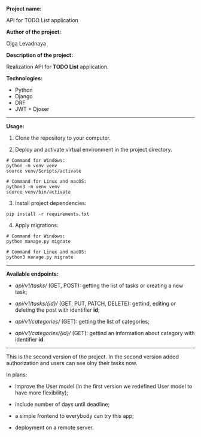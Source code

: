 **Project name:**

API for TODO List application

**Author of the project:**

Olga Levadnaya

**Description of the project:**

Realization API for **TODO List** application.

**Technologies:**
- Python
- Django
- DRF
- JWT + Djoser


---

**Usage:**
1. Clone the repository to your computer.

2. Deploy and activate virtual environment in the project directory.
```
# Command for Windows:
python -m venv venv
source venv/Scripts/activate

# Command for Linux and macOS:
python3 -m venv venv
source venv/bin/activate
```
3. Install project dependencies:

```
pip install -r requirements.txt
```

4. Apply migrations:

```
# Command for Windows:
python manage.py migrate

# Command for Linux and macOS:
python3 manage.py migrate
```

---

**Available endpoints:**

- *api/v1/tasks/* (GET, POST): getting the list of tasks or creating a new task;

- *api/v1/tasks/{id}/* (GET, PUT, PATCH, DELETE): gettind, editing or deleting the post with identifier **id**;

- *api/v1/categories/* (GET): getting the list of categories;

- *api/v1/categories/{id}/* (GET): gettind an information about category with identifier **id**.

---

This is the second version of the project. In the second version added authorization and users can see olny their tasks now.

In plans:

- improve the User model (in the first version we redefined User model to have more flexibility);

- include number of days until deadline;

- a simple frontend to everybody can try this app;

- deployment on a remote server.
